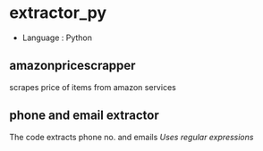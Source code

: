 # extractor_py
- Language : Python
## amazonpricescrapper
scrapes price of items from amazon services
## phone and email extractor
The code extracts phone no. and emails _Uses regular expressions_ 

